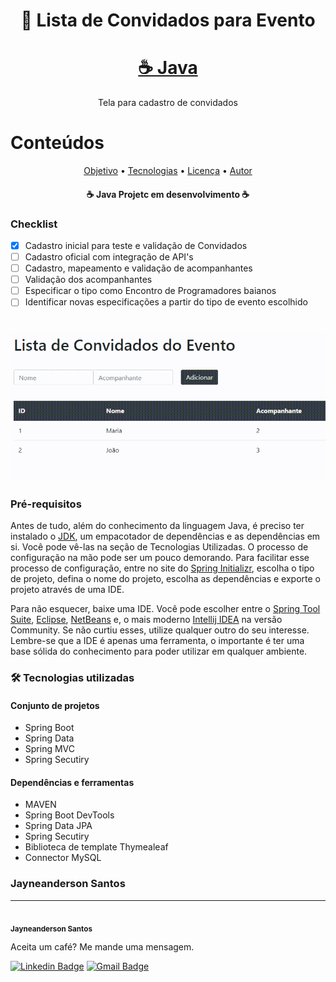 <h1 align="center">📑 Lista de Convidados para Evento</h1>

<h1 align="center">
    <a href="https://www.java.com/pt_BR/">☕ Java</a>
</h1>

<p align="center">Tela para cadastro de convidados</p>

<h1>Conteúdos</h1>

<p align="center">
 <a href="#objetivo">Objetivo</a> •
 <a href="#tecnologias">Tecnologias</a> • 
 <a href="#licenc-a">Licença</a> • 
 <a href="#autor">Autor</a>
</p>


<h4 align="center">
☕ Java Projetc em desenvolvimento ☕
</h4>

### Checklist

- [x] Cadastro inicial para teste e validação de Convidados
- [ ] Cadastro oficial com integração de API's
- [ ] Cadastro, mapeamento e validação de acompanhantes
- [ ] Validação dos acompanhantes
- [ ] Especificar o tipo como Encontro de Programadores baianos
- [ ] Identificar novas especificações a partir do tipo de evento escolhido

<h1 align="center">
    <img alt="cadastroConvidados" src="./src/main/resources/img/convidados.gif"/>
</h1>

### Pré-requisitos 

Antes de tudo, além do conhecimento da linguagem Java, é preciso ter instalado o [JDK](https://www.oracle.com/java/technologies/javase/javase-jdk8-downloads.html), um empacotador de dependências e as dependências em si. Você pode vê-las na seção de Tecnologias Utilizadas. 
O processo de configuração na mão pode ser um pouco demorando. Para facilitar esse processo de configuração, entre no site do [Spring Initializr](https://start.spring.io/), escolha o tipo de projeto, defina o nome do projeto, escolha as dependências e exporte o projeto através de uma IDE.

Para não esquecer, baixe uma IDE. Você pode escolher entre o [Spring Tool Suite](https://spring.io/tools), [Eclipse](https://www.eclipse.org/downloads/), [NetBeans](https://netbeans.org/) e, o mais moderno [Intellij IDEA](https://www.jetbrains.com/pt-br/idea/) na versão Community. Se não curtiu esses, utilize qualquer outro do seu interesse. Lembre-se que a IDE é apenas uma ferramenta, o importante é ter uma base sólida do conhecimento para poder utilizar em qualquer ambiente.

### 🛠️ Tecnologias utilizadas

#### Conjunto de projetos
- Spring Boot
- Spring Data
- Spring MVC
- Spring Secutiry

#### Dependências e ferramentas
- MAVEN
- Spring Boot DevTools
- Spring Data JPA
- Spring Secutiry
- Biblioteca de template Thymealeaf
- Connector MySQL


### Jayneanderson Santos
---
 <img style="border-radius: 50%;" src="https://drive.google.com/file/d/182YrakJuDz_2w4UeBGB_Kjj2OwiiRp-G/view?usp=sharing" width="100px;" alt=""/>
 <br />
 <sub><b>Jayneanderson Santos</b></sub></a> <a href="#" title="jay_portifólio"></a>

Aceita um café? Me mande uma mensagem.

[![Linkedin Badge](https://img.shields.io/badge/-Jayneanderson-blue?style=flat-square&logo=Linkedin&logoColor=white&link=https://www.linkedin.com/in/jayneanderson-santos/)](https://www.linkedin.com/in/jayneanderson-santos/) 
[![Gmail Badge](https://img.shields.io/badge/-jayneanderson.santos@gmail.com-c14438?style=flat-square&logo=Gmail&logoColor=white&link=mailto:jayneanderson.santos@gmail.com)](mailto:jayneanderson.santos@gmail.com)

